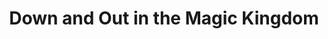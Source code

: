 ---
title: "Down and Out in the Magic Kingdom"
slug: "down-and-out-in-the-magic-kingdom"
subtitle: ""
publisher: "Tor Books"
published: "2003"
asin: "076530953X"
authors: 
  - cory-doctorow
started: "2013-01-07"
start_year: "2013"
finished: "2013-02-22"
---
